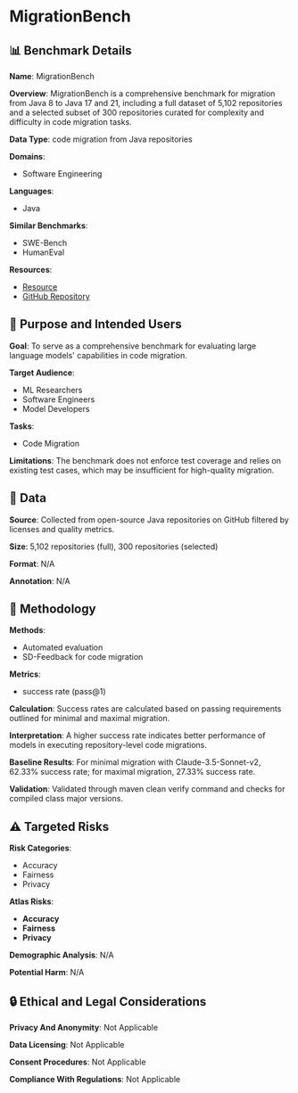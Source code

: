 # MigrationBench

## 📊 Benchmark Details

**Name**: MigrationBench

**Overview**: MigrationBench is a comprehensive benchmark for migration from Java 8 to Java 17 and 21, including a full dataset of 5,102 repositories and a selected subset of 300 repositories curated for complexity and difficulty in code migration tasks.

**Data Type**: code migration from Java repositories

**Domains**:
- Software Engineering

**Languages**:
- Java

**Similar Benchmarks**:
- SWE-Bench
- HumanEval

**Resources**:
- [Resource](https://huggingface.co/collections/AmazonScience)
- [GitHub Repository](https://github.com/amazon-science/MigrationBench)

## 🎯 Purpose and Intended Users

**Goal**: To serve as a comprehensive benchmark for evaluating large language models' capabilities in code migration.

**Target Audience**:
- ML Researchers
- Software Engineers
- Model Developers

**Tasks**:
- Code Migration

**Limitations**: The benchmark does not enforce test coverage and relies on existing test cases, which may be insufficient for high-quality migration.

## 💾 Data

**Source**: Collected from open-source Java repositories on GitHub filtered by licenses and quality metrics.

**Size**: 5,102 repositories (full), 300 repositories (selected)

**Format**: N/A

**Annotation**: N/A

## 🔬 Methodology

**Methods**:
- Automated evaluation
- SD-Feedback for code migration

**Metrics**:
- success rate (pass@1)

**Calculation**: Success rates are calculated based on passing requirements outlined for minimal and maximal migration.

**Interpretation**: A higher success rate indicates better performance of models in executing repository-level code migrations.

**Baseline Results**: For minimal migration with Claude-3.5-Sonnet-v2, 62.33% success rate; for maximal migration, 27.33% success rate.

**Validation**: Validated through maven clean verify command and checks for compiled class major versions.

## ⚠️ Targeted Risks

**Risk Categories**:
- Accuracy
- Fairness
- Privacy

**Atlas Risks**:
- **Accuracy**
- **Fairness**
- **Privacy**

**Demographic Analysis**: N/A

**Potential Harm**: N/A

## 🔒 Ethical and Legal Considerations

**Privacy And Anonymity**: Not Applicable

**Data Licensing**: Not Applicable

**Consent Procedures**: Not Applicable

**Compliance With Regulations**: Not Applicable
